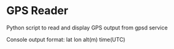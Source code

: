 # GPS Reader
 Python script to read and display GPS output from gpsd service 

Console output format: lat lon alt(m) time(UTC)

